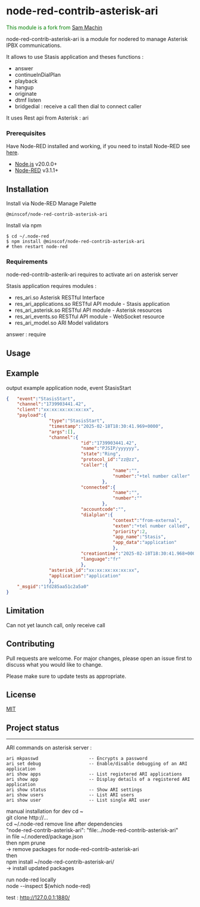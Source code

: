 # node-red-contrib-asterisk-ari


<span style="color:green">This module is a fork from [Sam Machin](https://github.com/sammachin/nodered-asterisk-ari)</span>

node-red-contrib-asterisk-ari is a module for nodered to manage Asterisk IPBX communications.

It allows to use Stasis application and theses functions :  
- answer
- continueInDialPlan
- playback
- hangup
- originate
- dtmf listen
- bridgedial : receive a call then dial to connect caller
  
It uses Rest api from Asterisk : ari

### Prerequisites

Have Node-RED installed and working, if you need to
install Node-RED see [here](https://nodered.org/docs/getting-started/installation).

- [Node.js](https://nodejs.org) v20.0.0+
- [Node-RED](https://nodered.org/) v3.1.1+

## Installation

Install via Node-RED Manage Palette

```
@minscof/node-red-contrib-asterisk-ari
```

Install via npm

```shell
$ cd ~/.node-red
$ npm install @minscof/node-red-contrib-asterisk-ari
# then restart node-red
```

### Requirements
node-red-contrib-asterik-ari requires to activate ari on asterisk server

Stasis application requires modules :
- res_ari.so                     Asterisk RESTful Interface               
- res_ari_applications.so        RESTful API module - Stasis application  
- res_ari_asterisk.so            RESTful API module - Asterisk resources  
- res_ari_events.so              RESTful API module - WebSocket resource  
- res_ari_model.so               ARI Model validators                     

answer : require 


## Usage

## Example
output example application node, event StasisStart 
```json
{   "event":"StasisStart",
    "channel":"1739903441.42",
    "client":"xx:xx:xx:xx:xx:xx",
    "payload":{
                "type":"StasisStart",
                "timestamp":"2025-02-18T18:30:41.969+0000",
                "args":[],
                "channel":{
                            "id":"1739903441.42",
                            "name":"PJSIP/yyyyyy",
                            "state":"Ring",
                            "protocol_id":"zz@zz",
                            "caller":{
                                        "name":"",
                                        "number":"+tel number caller"
                                    },
                            "connected":{
                                        "name":"",
                                        "number":""
                                    },
                            "accountcode":"",
                            "dialplan":{
                                        "context":"from-external",
                                        "exten":"+tel number called",
                                        "priority":2,
                                        "app_name":"Stasis",
                                        "app_data":"application"
                                        },
                            "creationtime":"2025-02-18T18:30:41.968+0000",
                            "language":"fr"
                            },
                "asterisk_id":"xx:xx:xx:xx:xx:xx",
                "application":"application"
                },
    "_msgid":"1fd285aa51c2a5a0"
}

```

## Limitation
Can not yet launch call, only receive call

## Contributing
Pull requests are welcome. For major changes, please open an issue first to discuss what you would like to change.

Please make sure to update tests as appropriate.

## License
[MIT](https://choosealicense.com/licenses/mit/)

## Project status














-------------------------------------------------------------------------------------------------------------------------
ARI commands on asterisk server :
```
ari mkpasswd                   -- Encrypts a password
ari set debug                  -- Enable/disable debugging of an ARI application
ari show apps                  -- List registered ARI applications
ari show app                   -- Display details of a registered ARI application
ari show status                -- Show ARI settings
ari show users                 -- List ARI users
ari show user                  -- List single ARI user
```


manual installation for dev
 cd ~  
 git clone http://...  
 cd ~/.node-red
 remove line after dependencies  
 "node-red-contrib-asterisk-ari": "file:../node-red-contrib-asterisk-ari"  
 in file ~/.nodered/package.json  
 then npm prune  
 -> remove packages for node-red-contrib-asterisk-ari  
 then  
 npm install ~/node-red-contrib-asterisk-ari/  
 -> install updated packages  
  
run node-red locally  
node --inspect $(which node-red)  
  

test : http://127.0.0.1:1880/

